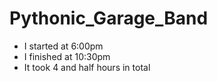 # Pythonic_Garage_Band
- I started at 6:00pm
- I finished at 10:30pm
- It took 4 and half hours in total 